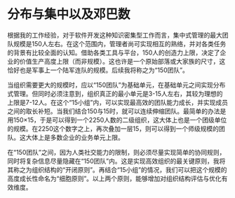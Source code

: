 # 分布与集中以及邓巴数

根据我的工作经验，对于软件开发这种知识密集型工作而言，集中式管理的最大团队规模是150人左右。在这个范围内，管理者尚可实现相互的熟络，并对各类任务的背景有比较全面的认知。借助各类工具与平台，150人的创造力上限，决定了企业的价值生产高度上限（而非规模）。这也许是一个原始部落或大家族的尺寸，这恰好也是军事上一个陆军连队的规模。后续我将称之为“150团队”。

当组织需要更大的规模时，应以“150团队”为基础单元，在基础单元之间实现分布式管理。但同时必须注意到，组织真正的最小单元是3-15人左右，其较为理想的上限是7-12人。在这个“15小组”内，可以实现最高效的团队能力成长，并实现成员之间的取长补短。当我们结合150与15时，就可以连续伸缩团队。最简单的办法是用150×15，于是可以得到一个2250人数的二级组织，这大体上也是一个团级单位的规模。在2250这个数字之上，再次叠加一层15，则可以得到一个师级规模的团队。这大体上是多数企业的业务单元上限。

在“150团队”之间，因为人类社交能力的限制，则必须尽量实现简单的协同规则，同时将复杂信息尽量隐藏在“150团队”内。这是实现高效组织的最关键原则，我将其称之为组织结构的“开闭原则”。再结合“15小组”的情况，我们可以把这个规模的高度成长性命名为“细胞原则”。以上两个原则，能够增加对组织结构评估与优化有效维度。

